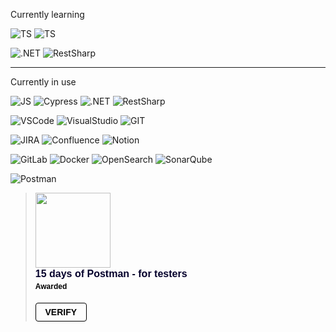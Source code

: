 Currently learning

![TS](https://img.shields.io/badge/Code-TypeScript-323330?style=plastic&logo=typescript&logoColor=F7DF1E) ![TS](https://img.shields.io/badge/Framework-Playwright-323330?style=plastic&logo=Playwright&logoColor=F7DF1E)

![.NET](https://img.shields.io/badge/.NET-323330?style=plasti&logo=.net&logoColor=white) ![RestSharp](https://img.shields.io/badge/Framework-RestSharp-323330?style=plastic&logo=restsharp&logoColor=F7DF1E)

---
Currently in use

![JS](https://img.shields.io/badge/Code-JavaScript-323330?style=plastic&logo=javascript&logoColor=F7DF1E)
![Cypress](https://img.shields.io/badge/Framework-Cypress-323330?style=plastic&logo=Cypress&logoColor=F7DF1E)
![.NET](https://img.shields.io/badge/.NET-323330?style=plasti&logo=.net&logoColor=white) 
![RestSharp](https://img.shields.io/badge/Framework-RestSharp-323330?style=plastic&logo=restsharp&logoColor=F7DF1E)

![VSCode](https://img.shields.io/badge/Visual_Studio_Code-0078D4?style=plastic&logo=visual%20studio%20code&logoColor=white)
![VisualStudio](https://img.shields.io/badge/Visual_Studio-5C2D91?style=plastic&logo=visual%20studio&logoColor=white)
![GIT](https://img.shields.io/badge/GIT-E44C30?style=plastic&logo=git&logoColor=white)

![JIRA](https://img.shields.io/badge/Jira-0052CC?style=plastic&logo=Jira&logoColor=white)
![Confluence](https://img.shields.io/badge/confluence-0052CC.svg?style=plastic&logo=confluence&logoColor=white)
![Notion](https://img.shields.io/badge/Notion-000000?style=plastic&logo=notion&logoColor=white)

![GitLab](https://img.shields.io/badge/GitLabCI-330F63?style=plastic&logo=gitlab&logoColor=white)
![Docker](https://img.shields.io/badge/Docker-%230db7ed.svg?style=plastic&logo=docker&logoColor=white)
![OpenSearch](https://img.shields.io/badge/OpenSearch-white?style=plastic&logo=opensearch&logoColor=4E9BCD&color=white)
![SonarQube](https://img.shields.io/badge/SonarQube-white?style=plastic&logo=sonarqube&logoColor=4E9BCD&color=white)

![Postman](https://img.shields.io/badge/Tools-Postman-informational?style=plastic&logo=postman&color=orange)
<blockquote class="badgr-badge" style="font-family: Helvetica, Roboto, &quot;Segoe UI&quot;, Calibri, sans-serif;"><a href="https://api.badgr.io/public/assertions/rkfGOgVDQBqcjlfRSt_4KA"><img width="120px" height="120px" src="https://api.badgr.io/public/assertions/rkfGOgVDQBqcjlfRSt_4KA/image"></a><p class="badgr-badge-name" style="hyphens: auto; overflow-wrap: break-word; word-wrap: break-word; margin: 0; font-size: 16px; font-weight: 600; font-style: normal; font-stretch: normal; line-height: 1.25; letter-spacing: normal; text-align: left; color: #05012c;">15 days of Postman - for testers</p><p class="badgr-badge-date" style="margin: 0; font-size: 12px; font-style: normal; font-stretch: normal; line-height: 1.67; letter-spacing: normal; text-align: left; color: #555555;"><strong style="font-size: 12px; font-weight: bold; font-style: normal; font-stretch: normal; line-height: 1.67; letter-spacing: normal; text-align: left; color: #000;">Awarded</strong></p><p style="margin: 16px 0; padding: 0;"><a class="badgr-badge-verify" target="_blank" href="https://badgecheck.io?url=https%3A%2F%2Fapi.badgr.io%2Fpublic%2Fassertions%2FrkfGOgVDQBqcjlfRSt_4KA" style="box-sizing: content-box; display: flex; align-items: center; justify-content: center; margin: 0; font-size:14px; font-weight: bold; width: 48px; height: 16px; border-radius: 4px; border: solid 1px black; text-decoration: none; padding: 6px 16px; margin: 16px 0; color: black;">VERIFY</a></blockquote>

